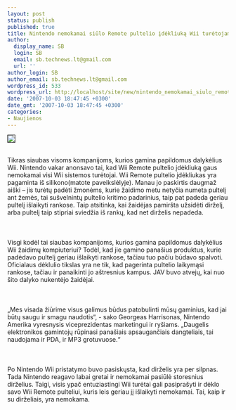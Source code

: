 ```yaml
---
layout: post
status: publish
published: true
title: Nintendo nemokamai siūlo Remote pultelio įdėkliuką Wii turėtojams
author:
  display_name: SB
  login: SB
  email: sb.technews.lt@gmail.com
  url: ''
author_login: SB
author_email: sb.technews.lt@gmail.com
wordpress_id: 533
wordpress_url: http://localhost/site/new/nintendo_nemokamai_siulo_remote_pultelio_idekliuka_wii_turetojams/
date: '2007-10-03 18:47:45 +0300'
date_gmt: '2007-10-03 18:47:45 +0300'
categories:
- Naujienos
---
```

<div class="imgright"><img src="http://images.dailytech.com/nimage/6177_nintendo-wii-grip.jpg" border="1"></div>
<p><br>Tikras siaubas visoms kompanijoms, kurios gamina papildomus dalykėlius Wii. Nintendo vakar anonsavo tai, kad Wii Remote pultelio įdėkliuką gaus nemokamai visi Wii sistemos turėtojai. Wii Remote pultelio įdėkliukas yra pagaminta iš silikono(matote paveikslėlyje). Manau jo paskirtis daugmaž aiški – jis turėtų padėti žmonėms, kurie žaidimo metu netyčia numeta pultelį ant žemės, tai sušvelnintų pultelio kritimo padarinius, taip pat padeda geriau pultelį išlaikyti rankose. Taip atsitinka, kai žaidėjas pamiršta užsidėti dirželį, arba pultelį taip stipriai sviedžia iš rankų, kad net dirželis nepadeda.<br />
<br><br />
<br>Visgi kodėl tai siaubas kompanijoms, kurios gamina papildomus dalykėlius Wii žaidimų kompiuteriui? Todėl, kad jie gamino panašius produktus, kurie padėdavo pultelį geriau išlaikyti rankose, tačiau tuo pačiu būdavo spalvoti. Oficialaus dėklulio tikslas yra ne tik, kad pagerinta pultelio laikymąsi rankose, tačiau ir panaikinti jo aštresnius kampus. JAV buvo atvejų, kai nuo šito dalyko nukentėjo žaidėjai.<br />
<br><br />
<br>„Mes visada žiūrime visus galimus būdus patobulinti mūsų gaminius, kad jai būtų saugu ir smagu naudotis“, - sako Georgeas Harrisonas, Nintendo Amerika vyresnysis viceprezidentas marketingui ir ryšiams. „Daugelis elektronikos gamintojų rūpinasi panašiais apsaugančiais dangteliais, tai naudojama ir PDA, ir MP3 grotuvuose.“<br />
<br><br />
<br>Po Nintendo Wii pristatymo buvo pasiskųsta, kad dirželis yra per silpnas. Tada Nintendo reagavo labai gretai ir nemokamai pasiūlė storesnius dirželius. Taigi, visis ypač entuziastingi Wii turėtai gali pasiprašyti ir dėklo savo Wii Remote pulteliui, kuris leis geriau jį išlaikyti nemokamai. Tai, kaip ir su dirželiais, yra nemokama.<br />
<br></p>
